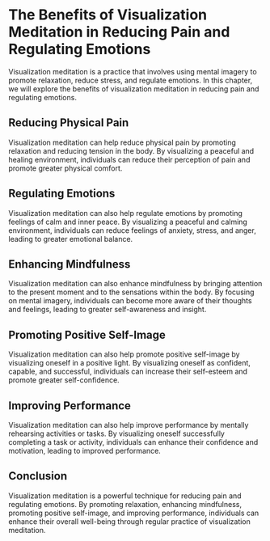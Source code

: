 The Benefits of Visualization Meditation in Reducing Pain and Regulating Emotions
======================================================================================================================

Visualization meditation is a practice that involves using mental imagery to promote relaxation, reduce stress, and regulate emotions. In this chapter, we will explore the benefits of visualization meditation in reducing pain and regulating emotions.

Reducing Physical Pain
----------------------

Visualization meditation can help reduce physical pain by promoting relaxation and reducing tension in the body. By visualizing a peaceful and healing environment, individuals can reduce their perception of pain and promote greater physical comfort.

Regulating Emotions
-------------------

Visualization meditation can also help regulate emotions by promoting feelings of calm and inner peace. By visualizing a peaceful and calming environment, individuals can reduce feelings of anxiety, stress, and anger, leading to greater emotional balance.

Enhancing Mindfulness
---------------------

Visualization meditation can also enhance mindfulness by bringing attention to the present moment and to the sensations within the body. By focusing on mental imagery, individuals can become more aware of their thoughts and feelings, leading to greater self-awareness and insight.

Promoting Positive Self-Image
-----------------------------

Visualization meditation can also help promote positive self-image by visualizing oneself in a positive light. By visualizing oneself as confident, capable, and successful, individuals can increase their self-esteem and promote greater self-confidence.

Improving Performance
---------------------

Visualization meditation can also help improve performance by mentally rehearsing activities or tasks. By visualizing oneself successfully completing a task or activity, individuals can enhance their confidence and motivation, leading to improved performance.

Conclusion
----------

Visualization meditation is a powerful technique for reducing pain and regulating emotions. By promoting relaxation, enhancing mindfulness, promoting positive self-image, and improving performance, individuals can enhance their overall well-being through regular practice of visualization meditation.
